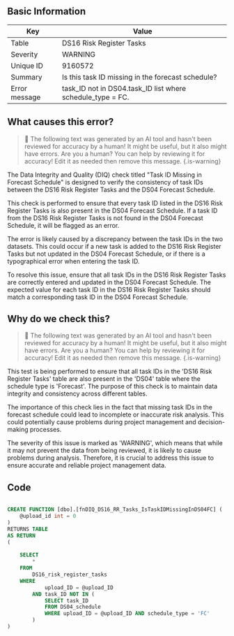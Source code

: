## Basic Information
| Key         | Value          |
|-------------|----------------|
| Table       | DS16 Risk Register Tasks |
| Severity    | WARNING |
| Unique ID   | 9160572   |
| Summary     | Is this task ID missing in the forecast schedule? |
| Error message | task_ID not in DS04.task_ID list where schedule_type = FC. |

## What causes this error?

> :robot: The following text was generated by an AI tool and hasn't been reviewed for accuracy by a human! It might be useful, but it also might have errors. Are you a human? You can help by reviewing it for accuracy! Edit it as needed then remove this message.
{.is-warning}

The Data Integrity and Quality (DIQ) check titled "Task ID Missing in Forecast Schedule" is designed to verify the consistency of task IDs between the DS16 Risk Register Tasks and the DS04 Forecast Schedule. 

This check is performed to ensure that every task ID listed in the DS16 Risk Register Tasks is also present in the DS04 Forecast Schedule. If a task ID from the DS16 Risk Register Tasks is not found in the DS04 Forecast Schedule, it will be flagged as an error.

The error is likely caused by a discrepancy between the task IDs in the two datasets. This could occur if a new task is added to the DS16 Risk Register Tasks but not updated in the DS04 Forecast Schedule, or if there is a typographical error when entering the task ID.

To resolve this issue, ensure that all task IDs in the DS16 Risk Register Tasks are correctly entered and updated in the DS04 Forecast Schedule. The expected value for each task ID in the DS16 Risk Register Tasks should match a corresponding task ID in the DS04 Forecast Schedule.
## Why do we check this?

> :robot: The following text was generated by an AI tool and hasn't been reviewed for accuracy by a human! It might be useful, but it also might have errors. Are you a human? You can help by reviewing it for accuracy! Edit it as needed then remove this message.
{.is-warning}

This test is being performed to ensure that all task IDs in the 'DS16 Risk Register Tasks' table are also present in the 'DS04' table where the schedule type is 'Forecast'. The purpose of this check is to maintain data integrity and consistency across different tables. 

The importance of this check lies in the fact that missing task IDs in the forecast schedule could lead to incomplete or inaccurate risk analysis. This could potentially cause problems during project management and decision-making processes. 

The severity of this issue is marked as 'WARNING', which means that while it may not prevent the data from being reviewed, it is likely to cause problems during analysis. Therefore, it is crucial to address this issue to ensure accurate and reliable project management data.
## Code

```sql

CREATE FUNCTION [dbo].[fnDIQ_DS16_RR_Tasks_IsTaskIDMissingInDS04FC] (
	@upload_id int = 0
)
RETURNS TABLE
AS RETURN
(
	
	SELECT 
		*
	FROM 
		DS16_risk_register_tasks
	WHERE 
			upload_ID = @upload_ID
		AND task_ID NOT IN (
			SELECT task_ID
			FROM DS04_schedule
			WHERE upload_ID = @upload_ID AND schedule_type = 'FC'
		)
)
```
